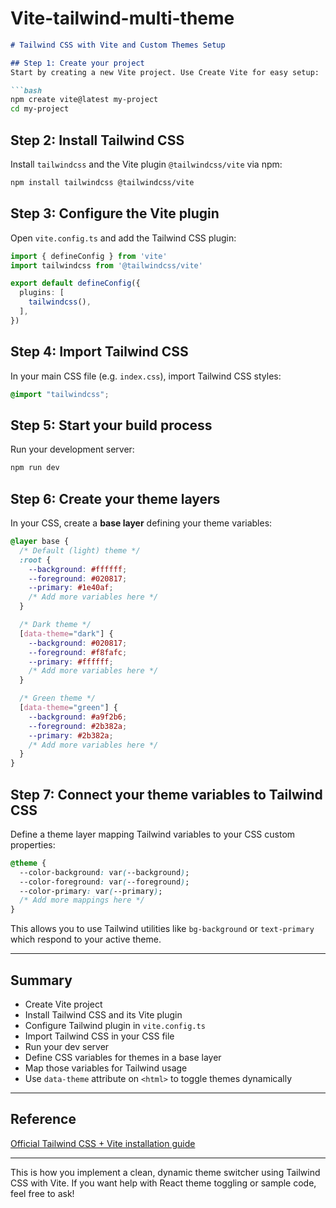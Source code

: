 # Vite-tailwind-multi-theme

````markdown
# Tailwind CSS with Vite and Custom Themes Setup

## Step 1: Create your project  
Start by creating a new Vite project. Use Create Vite for easy setup:

```bash
npm create vite@latest my-project
cd my-project
````

## Step 2: Install Tailwind CSS

Install `tailwindcss` and the Vite plugin `@tailwindcss/vite` via npm:

```bash
npm install tailwindcss @tailwindcss/vite
```

## Step 3: Configure the Vite plugin

Open `vite.config.ts` and add the Tailwind CSS plugin:

```ts
import { defineConfig } from 'vite'
import tailwindcss from '@tailwindcss/vite'

export default defineConfig({
  plugins: [
    tailwindcss(),
  ],
})
```

## Step 4: Import Tailwind CSS

In your main CSS file (e.g. `index.css`), import Tailwind CSS styles:

```css
@import "tailwindcss";
```

## Step 5: Start your build process

Run your development server:

```bash
npm run dev
```

## Step 6: Create your theme layers

In your CSS, create a **base layer** defining your theme variables:

```css
@layer base {
  /* Default (light) theme */
  :root {
    --background: #ffffff;
    --foreground: #020817;
    --primary: #1e40af;
    /* Add more variables here */
  }

  /* Dark theme */
  [data-theme="dark"] {
    --background: #020817;
    --foreground: #f8fafc;
    --primary: #ffffff;
    /* Add more variables here */
  }

  /* Green theme */
  [data-theme="green"] {
    --background: #a9f2b6;
    --foreground: #2b382a;
    --primary: #2b382a;
    /* Add more variables here */
  }
}
```

## Step 7: Connect your theme variables to Tailwind CSS

Define a theme layer mapping Tailwind variables to your CSS custom properties:

```css
@theme {
  --color-background: var(--background);
  --color-foreground: var(--foreground);
  --color-primary: var(--primary);
  /* Add more mappings here */
}
```

This allows you to use Tailwind utilities like `bg-background` or `text-primary` which respond to your active theme.

---

## Summary

* Create Vite project
* Install Tailwind CSS and its Vite plugin
* Configure Tailwind plugin in `vite.config.ts`
* Import Tailwind CSS in your CSS file
* Run your dev server
* Define CSS variables for themes in a base layer
* Map those variables for Tailwind usage
* Use `data-theme` attribute on `<html>` to toggle themes dynamically

---

## Reference

[Official Tailwind CSS + Vite installation guide](https://tailwindcss.com/docs/installation/using-vite)

---

This is how you implement a clean, dynamic theme switcher using Tailwind CSS with Vite.
If you want help with React theme toggling or sample code, feel free to ask!

